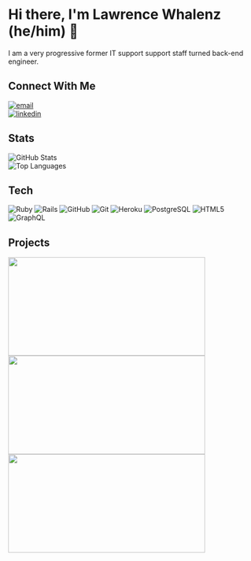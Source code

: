# Hi there, I'm Lawrence Whalenz (he/him) 👋

I am a very progressive former IT support support staff turned back-end engineer.

## Connect With Me

<section align="left">
  <a href="mailto:ldwhalen@gmail.com"><img alt="email" src="https://img.shields.io/badge/-Email-f2c236.svg?style=for-the-badge&colorB=0078D4" /></a>
  <br>
  <a href="https://www.linkedin.com/in/lawrencewhalen/"><img alt="linkedin"  src="https://img.shields.io/badge/-LinkedIn-black.svg?style=for-the-badge&logo=linkedin&colorB=1C5D99"/></a> 
</section>

## Stats

![GitHub Stats](https://github-readme-stats.vercel.app/api?username=LawrenceWhalen&count_private=true&show_icons=true&theme=tokyonight)
<br>
![Top Languages](https://github-readme-stats.vercel.app/api/top-langs/?username=LawrenceWhalen&layout=compact&theme=tokyonight)


## Tech
<section align="left">

  ![Ruby](https://img.shields.io/badge/-Ruby-CC342D?style=plastic&logo=ruby)
  ![Rails](https://img.shields.io/badge/-Rails-CC0000?style=plastic&logo=ruby-on-rails)
  ![GitHub](https://img.shields.io/badge/-GitHub-181717?style=plastic&logo=github)
  ![Git](https://img.shields.io/badge/-Git-black?style=plastic&logo=git)
  ![Heroku](https://img.shields.io/badge/-Heroku-430098?style=plastic&logo=heroku)
  ![PostgreSQL](https://img.shields.io/badge/-PostgreSQL-ffffff?style=plastic&logo=postgresql)
  ![HTML5](https://img.shields.io/badge/-HTML5-E34F26?style=plastic&logo=html5&logoColor=white)
  ![GraphQL](https://badgen.net/badge/icon/graphql?icon=graphql&label)

</section>

## Projects

<section>
  <div>
      <a href="https://github.com/LawrenceWhalen/sweater-weather">
        <img src="https://github-readme-stats.vercel.app/api/pin/?username=LawrenceWhalen&repo=sweater-weather&theme=tokyonight" align="center" height="200" width="400" /> 
      </a>
      <a href="https://github.com/date-em-rate-em/date-em-rate-em-be">
        <img src="https://github-readme-stats.vercel.app/api/pin/?username=date-em-rate-em&organization=date-em-rate-em&repo=date-em-rate-em-be&theme=tokyonight" align="center" height="200" width="400" />
      <a href="https://github.com/LawrenceWhalen/little-esty-shop">
        <img src="https://github-readme-stats.vercel.app/api/pin/?username=LawrenceWhalen&repo=little-esty-shop&theme=tokyonight" align="center" height="200" width="400" />
      </a>
  </div>
</section>


